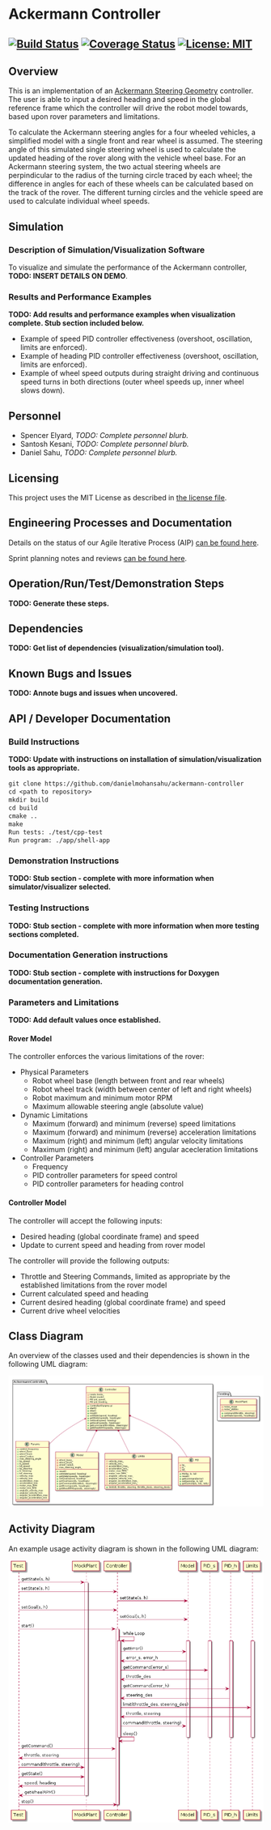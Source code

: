 # Ackermann Controller
[![Build Status](https://travis-ci.org/danielmohansahu/ackermann-controller.svg?branch=master)](https://travis-ci.org/danielmohansahu/ackermann-controller)
[![Coverage Status](https://coveralls.io/repos/github/danielmohansahu/ackermann-controller/badge.svg?branch=master)](https://coveralls.io/github/danielmohansahu/ackermann-controller?branch=master)
[![License: MIT](https://img.shields.io/badge/License-MIT-yellow.svg)](https://opensource.org/licenses/MIT)
---

## Overview

This is an implementation of an [Ackermann Steering Geometry](https://en.wikipedia.org/wiki/Ackermann_steering_geometry) controller. The user is able to input a desired heading and speed in the global reference frame which the controller will drive the robot model towards, based upon rover parameters and limitations.

To calculate the Ackermann steering angles for a four wheeled vehicles, a simplified model with a single front and rear wheel is assumed. The steering angle of this simulated single steering wheel is used to calculate the updated heading of the rover along with the vehicle wheel base. For an Ackermann steering system, the two actual steering wheels are perpindicular to the radius of the turning circle traced by each wheel; the difference in angles for each of these wheels can be calculated based on the track of the rover. The different turning circles and the vehicle speed are used to calculate individual wheel speeds.
  
## Simulation
### Description of Simulation/Visualization Software
To visualize and simulate the performance of the Ackermann controller, **TODO: INSERT DETAILS ON DEMO**.

### Results and Performance Examples
**TODO: Add results and performance examples when visualization complete. Stub section included below.**
* Example of speed PID controller effectiveness (overshoot, oscillation, limits are enforced).
* Example of heading PID controller effectiveness (overshoot, oscillation, limits are enforced).
* Example of wheel speed outputs during straight driving and continuous speed turns in both directions (outer wheel speeds up, inner wheel slows down).

## Personnel
* Spencer Elyard, *TODO: Complete personnel blurb.*
* Santosh Kesani, *TODO: Complete personnel blurb.*
* Daniel Sahu, *TODO: Complete personnel blurb.*

## Licensing
This project uses the MIT License as described in [the license file](LICENSE).

## Engineering Processes and Documentation

Details on the status of our Agile Iterative Process (AIP) [can be found here](https://docs.google.com/spreadsheets/d/1nx85sowA3IRX-usU_M1hhwHplOLXMWdkvec2w3Roi5Q/edit?usp=sharing).

Sprint planning notes and reviews [can be found here](https://docs.google.com/document/d/1MEoRXtJXdUWnkTbJmcDfJYct3i6_LEJ-TULpP2h_qYA/edit?usp=sharing).

## Operation/Run/Test/Demonstration Steps
**TODO: Generate these steps.**

## Dependencies
**TODO: Get list of dependencies (visualization/simulation tool).**

## Known Bugs and Issues
**TODO: Annote bugs and issues when uncovered.**

## API / Developer Documentation
### Build Instructions
**TODO: Update with instructions on installation of simulation/visualization tools as appropriate.**
```
git clone https://github.com/danielmohansahu/ackermann-controller
cd <path to repository>
mkdir build
cd build
cmake ..
make
Run tests: ./test/cpp-test
Run program: ./app/shell-app
```
### Demonstration Instructions
**TODO: Stub section - complete with more information when simulator/visualizer selected.**

### Testing Instructions
**TODO: Stub section - complete with more information when more testing sections completed.**

### Documentation Generation instructions
**TODO: Stub section - complete with instructions for Doxygen documentation generation.**

### Parameters and Limitations
**TODO: Add default values once established.**
#### Rover Model
The controller enforces the various limitations of the rover:

* Physical Parameters
  * Robot wheel base (length between front and rear wheels)
  * Robot wheel track (width between center of left and right wheels)
  * Robot maximum and minimum motor RPM
  * Maximum allowable steering angle (absolute value)
* Dynamic Limitations
  * Maximum (forward) and minimum (reverse) speed limitations
  * Maximum (forward) and minimum (reverse) acceleration limitations
  * Maximum (right) and minimum (left) angular velocity limitations
  * Maximum (right) and minimum (left) angular acecleration limitations
* Controller Parameters
  * Frequency
  * PID controller parameters for speed control
  * PID controller parameters for heading control
  
#### Controller Model
The controller will accept the following inputs:

* Desired heading (global coordinate frame) and speed
* Update to current speed and heading from rover model

The controller will provide the following outputs:

* Throttle and Steering Commands, limited as appropriate by the established limitations from the rover model
* Current calculated speed and heading
* Current desired heading (global coordinate frame) and speed
* Current drive wheel velocities

## Class Diagram

An overview of the classes used and their dependencies is shown in the following UML diagram:

![Class-Diagram](docs/uml/class_diagram.png)

## Activity Diagram

An example usage activity diagram is shown in the following UML diagram:

![Activity-Diagram](docs/uml/activity_diagram.png)
